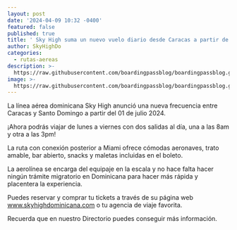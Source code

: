 ```yaml
---
layout: post
date: '2024-04-09 10:32 -0400'
featured: false
published: true
title: ' Sky High suma un nuevo vuelo diario desde Caracas a partir de julio. ¡Escoge tu horario! '
author: SkyHighDo
categories:
  - rutas-aereas
description: >-
  https://raw.githubusercontent.com/boardingpassblog/boardingpassblog.github.io/main/skyhigh.png
image: >-
  https://raw.githubusercontent.com/boardingpassblog/boardingpassblog.github.io/main/skyhigh.png
---
```


La línea aérea dominicana Sky High anunció una nueva frecuencia entre Caracas y Santo Domingo a partir del 01 de julio 2024. 

¡Ahora podrás viajar de lunes a viernes con dos salidas al día, una a las 8am y otra a las 3pm! 

La ruta con conexión posterior a Miami ofrece cómodas aeronaves, trato amable, bar abierto, snacks y maletas incluidas en el boleto. 

La aerolínea se encarga del equipaje en la escala y no hace falta hacer ningún trámite migratorio en Dominicana para hacer más rápida y placentera la experiencia. 

Puedes reservar y comprar tu tickets a través de su página web www.skyhighdominicana.com o tu agencia de viaje favorita. 

Recuerda que en nuestro Directorio puedes conseguir más información.